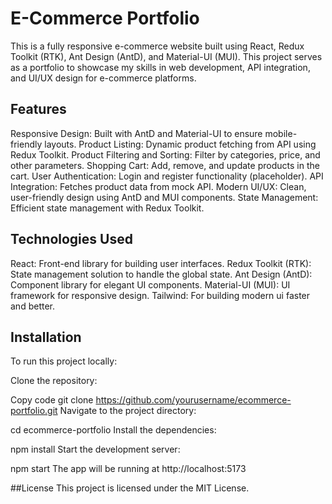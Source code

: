 # E-Commerce Portfolio

This is a fully responsive e-commerce website built using React, Redux Toolkit (RTK), Ant Design (AntD), and Material-UI (MUI). This project serves as a portfolio to showcase my skills in web development, API integration, and UI/UX design for e-commerce platforms.

## Features
Responsive Design: Built with AntD and Material-UI to ensure mobile-friendly layouts.
Product Listing: Dynamic product fetching from API using Redux Toolkit.
Product Filtering and Sorting: Filter by categories, price, and other parameters.
Shopping Cart: Add, remove, and update products in the cart.
User Authentication: Login and register functionality (placeholder).
API Integration: Fetches product data from mock API.
Modern UI/UX: Clean, user-friendly design using AntD and MUI components.
State Management: Efficient state management with Redux Toolkit.

## Technologies Used
React: Front-end library for building user interfaces.
Redux Toolkit (RTK): State management solution to handle the global state.
Ant Design (AntD): Component library for elegant UI components.
Material-UI (MUI): UI framework for responsive design.
Tailwind: For building modern ui faster and better.

## Installation
To run this project locally:

Clone the repository:

Copy code
git clone https://github.com/yourusername/ecommerce-portfolio.git
Navigate to the project directory:

cd ecommerce-portfolio
Install the dependencies:

npm install
Start the development server:

npm start
The app will be running at http://localhost:5173

##License
This project is licensed under the MIT License.
